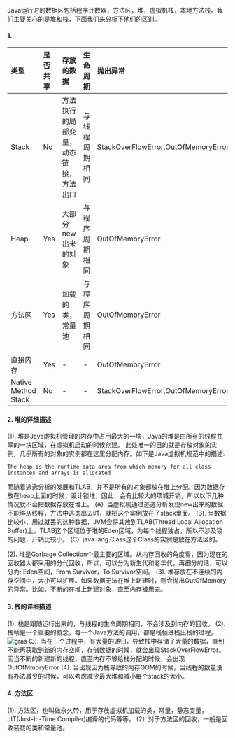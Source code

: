 Java运行时的数据区包括程序计数器，方法区，堆，虚拟机栈，本地方法栈。我们主要关心的是堆和栈，下面我们来分析下他们的区别。

#### 1. 



| 类型                | 是否共享 | 存放的数据                             | 生命周期       | 抛出异常                            | Re   |
| :------------------ | :------- | :------------------------------------- | :------------- | :---------------------------------- | :--- |
| Stack               | No       | 方法执行的局部变量，动态链接，方法出口 | 与线程周期相同 | StackOverFlowError,OutOfMemoryError | -    |
| Heap                | Yes      | 大部分new出来的对象                    | 与程序周期相同 | OutOfMemoryError                    | -    |
| 方法区              | Yes      | 加载的类，常量池                       | 与程序周期相同 | OutOfMemoryError                    | -    |
| 直接内存            | Yes      | -                                      | -              | OutOfMemoryError                    | -    |
| Native Method Stack | No       | -                                      | -              | StackOverFlowError,OutOfMemoryError | -    |

#### 2. 堆的详细描述

(1). 堆是Java虚拟机管理的内存中占用最大的一块，Java的堆是由所有的线程共享的一块区域，在虚拟机启动的时候创建。
此处唯一的目的就是存放对象的实例，几乎所有的对象的实例都在这里分配内存。如下是Java虚拟机规范中的描述:

```
The heap is the runtime data area from which memory for all class instances and arrays is allocated
```

而随着逃逸分析的发展和TLAB，并不是所有的对象都放在堆上分配。因为数据存放在heap上面的时候，设计锁堆，因此，会有比较大的项城开销，所以以下几种情况就不会把数据存放在堆上。
  (A). 当虚拟机通过逃逸分析发现new出来的数据不能够从线程，方法中逃逸出去时，就把这个实例放在了stack里面。
  (B). 当数据比较小，用过就丢的这种数据，JVM会将其放到TLAB(Thread Local Allocation Buffer)上，TLAB这个区域位于堆的Eden区域，为每个线程独占，所以不涉及锁的问题，开销比较小。
 (C). java.lang.Class这个Class的实例是放在方法区的。

(2). 堆是Garbage Collection个最主要的区域。从内存回收的角度看，因为现在的回收器大都采用的分代回收，所以，可以分为新生代和老年代。再细分的话，可以分为: Eden空间，From Survivor，To Survivor空间。
(3). 堆存放在不连续的内存空间中，大小可以扩展。如果数据无法在堆上新建时，则会抛出OutOfMemory的异常。比如，不断的在堆上新建对象，直至内存被用完。

#### 3. 栈的详细描述

(1). 栈是跟随运行出来的，与线程的生命周期相同，不会涉及到内存的回收。
(2). 栈帧是一个重要的概念，每一个Java方法的调用，都是栈帧进栈出栈的过程。
![gras](/home/ejungon/Documents/收集的文章/堆和栈的简单比较.assets/JVM栈和栈帧1.png)
(3). 当在一个过程中，有大量的递归，导致栈中存储了大量的数据，直到不能再获取到新的内存空间，存储数据的时候，就会出现StackOverFlowError。
而当不断的新建新的线程，直至内存不够给栈分配的时候，会出现OutOfMmoryError
(4). 当出现因为栈导致的内存OOM的时候，当线程的数量没有办法减少的时候，可以考虑减少最大堆和减小每个stack的大小。

#### 4. 方法区

(1). 方法区，也叫做永久带，用于存放虚拟机加载的类，常量，静态变量，JIT(Just-In-Time Compiler)编译的代码等等。
(2). 对于方法区的回收，一般是回收装载的类和常量池。